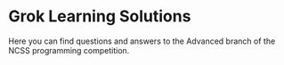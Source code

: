 # Grok Learning Solutions

Here you can find questions and answers to the Advanced branch of the NCSS programming competition.
